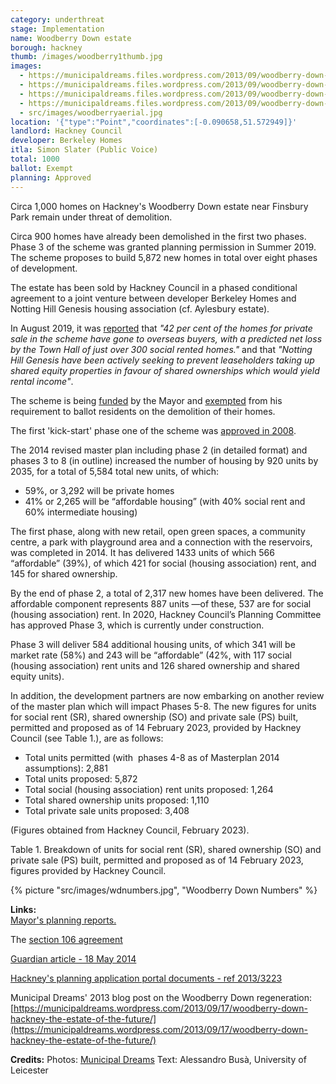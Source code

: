 ```yaml
---
category: underthreat
stage: Implementation 
name: Woodberry Down estate 
borough: hackney
thumb: /images/woodberry1thumb.jpg
images:
  - https://municipaldreams.files.wordpress.com/2013/09/woodberry-down-27.jpg 
  - https://municipaldreams.files.wordpress.com/2013/09/woodberry-down-5.jpg
  - https://municipaldreams.files.wordpress.com/2013/09/woodberry-down-24.jpg
  - https://municipaldreams.files.wordpress.com/2013/09/woodberry-down-estate-signboard.jpg
  - src/images/woodberryaerial.jpg
location: '{"type":"Point","coordinates":[-0.090658,51.572949]}'
landlord: Hackney Council
developer: Berkeley Homes
itla: Simon Slater (Public Voice)
total: 1000
ballot: Exempt
planning: Approved
---
```

Circa 1,000 homes on Hackney's Woodberry Down estate near Finsbury Park remain under threat of demolition.

Circa 900 homes have already been demolished in the first two phases. Phase 3 of the scheme was granted planning permission in Summer 2019. The scheme proposes to build 5,872 new homes in total over eight phases of development.

The estate has been sold by Hackney Council in a phased conditional agreement to a joint venture between developer Berkeley Homes and Notting Hill Genesis housing association (cf. Aylesbury estate). 

In August 2019, it was [reported](https://www.hackneycitizen.co.uk/2019/08/20/handful-leaseholders-council-plans-woodberry-down-redevelopment/) that _"42 per cent of the homes for private sale in the scheme have gone to overseas buyers, with a predicted net loss by the Town Hall of just over 300 social rented homes."_ and that _"Notting Hill Genesis have been actively seeking to prevent leaseholders taking up shared equity properties in favour of shared ownerships which would yield rental income"_.

The scheme is being [funded](/approved/funding) by the Mayor and [exempted](/approved/ballotexemptions) from his requirement to ballot residents on the demolition of their homes.

The first 'kick-start' phase one of the scheme was [approved in 2008](https://www.london.gov.uk/what-we-do/planning/planning-applications-and-decisions/planning-application-search/woodberry-down-estate-kick-start-site-one-0).

The 2014 revised master plan including phase 2 (in detailed format) and phases 3 to 8 (in outline) increased the number of housing by 920 units by 2035, for a total of 5,584 total new units, of which:

- 59%, or 3,292 will be private homes
- 41% or 2,265 will be “affordable housing” (with 40% social rent and 60% intermediate housing)

The first phase, along with new retail, open green spaces, a community centre, a park with playground area and a connection with the reservoirs, was completed in 2014. It has delivered 1433 units of which 566 “affordable” (39%), of which 421 for social (housing association) rent, and 145 for shared ownership.

By the end of phase 2, a total of 2,317 new homes have been delivered. The affordable component represents 887 units —of these, 537 are for social (housing association) rent.
In 2020, Hackney Council’s Planning Committee has approved Phase 3, which is currently under construction.

Phase 3 will deliver 584 additional housing units, of which 341 will be market rate (58%) and 243 will be “affordable” (42%, with 117 social (housing association) rent units and 126 shared ownership and shared equity units).

In addition, the development partners are now embarking on another review of the master plan which will impact Phases 5-8. The new figures for units for social rent (SR), shared ownership (SO) and private sale (PS) built, permitted and proposed as of 14 February 2023, provided by Hackney Council (see Table 1.), are as follows:

- Total units permitted (with  phases 4-8 as of Masterplan 2014 assumptions): 2,881
- Total units proposed: 5,872
- Total social (housing association) rent units proposed: 1,264
- Total shared ownership units proposed: 1,110
- Total private sale units proposed: 3,408

(Figures obtained from Hackney Council, February 2023).

Table 1. Breakdown of units for social rent (SR), shared ownership (SO) and private sale (PS) built, permitted and proposed as of 14 February 2023, figures provided by Hackney Council.

{% picture "src/images/wdnumbers.jpg", "Woodberry Down Numbers" %}

__Links:__  
[Mayor's planning reports.](https://www.london.gov.uk/what-we-do/planning/planning-applications-and-decisions/planning-application-search?scheme_title=woodberry+down&postcode=&borough=All&planning_authority=All&lpa_case_number=&gla_case_number=&paws_decision_date_from=&paws_decision_date_to=)

The [section 106 agreement](/images/woodberrys106.pdf)

[Guardian article - 18 May 2014](https://www.theguardian.com/society/2014/may/18/-sp-truth-about-gentrification-how-woodberry-down-became-woodberry-park)

[Hackney's planning application portal documents - ref 2013/3223](http://planning.hackney.gov.uk/Northgate/PlanningExplorer/Generic/StdDetails.aspx?PT=Planning%20Applications%20On-Line&TYPE=PL/PlanningPK.xml&PARAM0=203701&XSLT=/Northgate/PlanningExplorer/SiteFiles/Skins/Hackney/xslt/PL/PLDetails.xslt&FT=Planning%20Application%20Details&PUBLIC=Y&XMLSIDE=/Northgate/PlanningExplorer/SiteFiles/Skins/Hackney/Menus/PL.xml&DAURI=PLANNING)

Municipal Dreams' 2013 blog post on the Woodberry Down regeneration: [https://municipaldreams.wordpress.com/2013/09/17/woodberry-down-hackney-the-estate-of-the-future/](https://municipaldreams.wordpress.com/2013/09/17/woodberry-down-hackney-the-estate-of-the-future/)

__Credits:__
Photos: [Municipal Dreams](municipaldreams.wordpress.com)
Text: Alessandro Busà, University of Leicester
